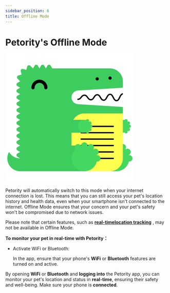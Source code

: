 ```yaml
---
sidebar_position: 6
title: Offline Mode
---
```


# Petority's Offline Mode

![offline](/img/logo.svg)

Petority will automatically switch to this mode when your internet connection is lost. This means that you can still access your pet's location history and health data, even when your smartphone isn't connected to the internet. Offline Mode ensures that your concern and your pet's safety won't be compromised due to network issues.

Please note that certain features, such as **[real-timelocation tracking](/docs/petority/features/live-tracking)** , may not be available in Offline Mode.

**To monitor your pet in real-time with Petority：**

+ Activate WiFi or Bluetooth:

	In the app, ensure that your phone's **WiFi** or **Bluetooth** features are turned on and active.

By opening **WiFi** or **Bluetooth** and **logging into** the Petority app, you can monitor your pet's location and status in **real-time**, ensuring their safety and well-being. Make sure your phone is **connected**.